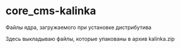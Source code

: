 # core_cms-kalinka
Файлы ядра, загружаемого при установке дистрибутива

 Здесь выкладываю файлы, которые упакованы в архив kalinka.zip
